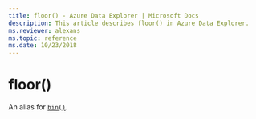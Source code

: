 ```yaml
---
title: floor() - Azure Data Explorer | Microsoft Docs
description: This article describes floor() in Azure Data Explorer.
ms.reviewer: alexans
ms.topic: reference
ms.date: 10/23/2018
---
```

# floor()

An alias for [`bin()`](binfunction.md).